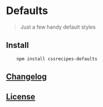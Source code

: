 # Defaults

> Just a few handy default styles

## Install

		npm install cssrecipes-defaults

## [Changelog](CHANGELOG.md)

## [License](LICENSE-MIT)
